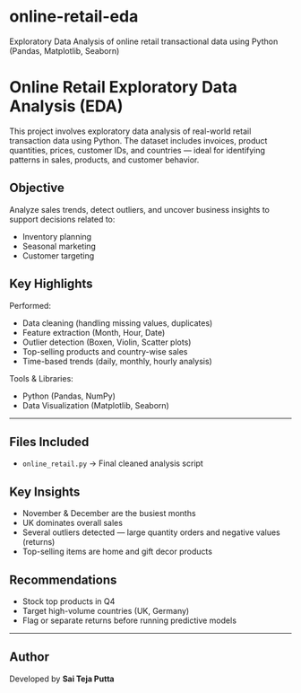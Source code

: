 # online-retail-eda
Exploratory Data Analysis of online retail transactional data using Python (Pandas, Matplotlib, Seaborn)

# Online Retail Exploratory Data Analysis (EDA)

This project involves exploratory data analysis of real-world retail transaction data using Python. The dataset includes invoices, product quantities, prices, customer IDs, and countries — ideal for identifying patterns in sales, products, and customer behavior.


##  Objective

Analyze sales trends, detect outliers, and uncover business insights to support decisions related to:

- Inventory planning
- Seasonal marketing
- Customer targeting


## Key Highlights

Performed:
- Data cleaning (handling missing values, duplicates)
- Feature extraction (Month, Hour, Date)
- Outlier detection (Boxen, Violin, Scatter plots)
- Top-selling products and country-wise sales
- Time-based trends (daily, monthly, hourly analysis)

 Tools & Libraries:
- Python (Pandas, NumPy)
- Data Visualization (Matplotlib, Seaborn)

---

## Files Included

- `online_retail.py` → Final cleaned analysis script



## Key Insights

- November & December are the busiest months
- UK dominates overall sales
- Several outliers detected — large quantity orders and negative values (returns)
- Top-selling items are home and gift decor products



## Recommendations

- Stock top products in Q4
- Target high-volume countries (UK, Germany)
- Flag or separate returns before running predictive models

---

##  Author

Developed by **Sai Teja Putta**  


